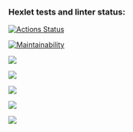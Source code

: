 ### Hexlet tests and linter status:
[![Actions Status](https://github.com/Zasovitsky/frontend-project-44/actions/workflows/hexlet-check.yml/badge.svg)](https://github.com/Zasovitsky/frontend-project-44/actions)

[![Maintainability](https://api.codeclimate.com/v1/badges/c9e99ecfadea849545d0/maintainability)](https://codeclimate.com/github/Zasovitsky/frontend-project-44/maintainability)

<a href="https://asciinema.org/a/71ttpsWIZngOFefH6Xl5QGCdt" target="_blank"><img src="https://asciinema.org/a/71ttpsWIZngOFefH6Xl5QGCdt.svg" /></a>

<a href="https://asciinema.org/a/eM5VutVgI1DVeWFV9otXKYSxj" target="_blank"><img src="https://asciinema.org/a/eM5VutVgI1DVeWFV9otXKYSxj.svg" /></a>

<a href="https://asciinema.org/a/LQnM4w9EC0FttP40JpadmZn52" target="_blank"><img src="https://asciinema.org/a/LQnM4w9EC0FttP40JpadmZn52.svg" /></a>

<a href="https://asciinema.org/a/w6DK67j8rpDNpBjv2jjBrhWFm" target="_blank"><img src="https://asciinema.org/a/w6DK67j8rpDNpBjv2jjBrhWFm.svg" /></a>

<a href="https://asciinema.org/a/03AZcFx1QGvMoCeaPAGBxkU8u" target="_blank"><img src="https://asciinema.org/a/03AZcFx1QGvMoCeaPAGBxkU8u.svg" /></a>
